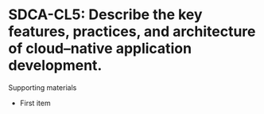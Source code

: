 # SDCA-CL5:  	Describe the key features, practices, and architecture of cloud–native application development.	 

Supporting materials

* First item